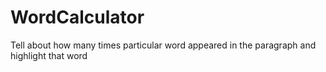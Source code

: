 # WordCalculator
Tell about how many times particular word appeared in the paragraph and highlight that word
